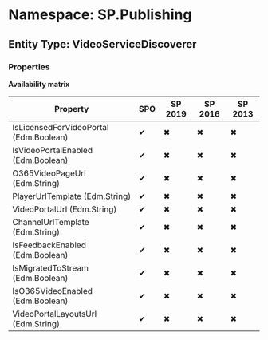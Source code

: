 # Namespace: SP.Publishing
## Entity Type: VideoServiceDiscoverer

### Properties

**Availability matrix**

Property | SPO | SP 2019 | SP 2016 | SP 2013
----------|-----|---------|---------|--------
IsLicensedForVideoPortal (Edm.Boolean) | ✔ | ✖ | ✖ | ✖
IsVideoPortalEnabled (Edm.Boolean) | ✔ | ✖ | ✖ | ✖
O365VideoPageUrl (Edm.String) | ✔ | ✖ | ✖ | ✖
PlayerUrlTemplate (Edm.String) | ✔ | ✖ | ✖ | ✖
VideoPortalUrl (Edm.String) | ✔ | ✖ | ✖ | ✖
ChannelUrlTemplate (Edm.String) | ✔ | ✖ | ✖ | ✖
IsFeedbackEnabled (Edm.Boolean) | ✔ | ✖ | ✖ | ✖
IsMigratedToStream (Edm.Boolean) | ✔ | ✖ | ✖ | ✖
IsO365VideoEnabled (Edm.Boolean) | ✔ | ✖ | ✖ | ✖
VideoPortalLayoutsUrl (Edm.String) | ✔ | ✖ | ✖ | ✖

